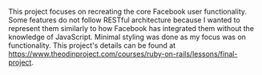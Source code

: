 This project focuses on recreating the core Facebook user functionality. Some 
features do not follow RESTful architecture because I wanted to represent them
similarly to how Facebook has integrated them without the knowledge of JavaScript.
Minimal styling was done as my focus was on functionality. This project's details
can be found at https://www.theodinproject.com/courses/ruby-on-rails/lessons/final-project.